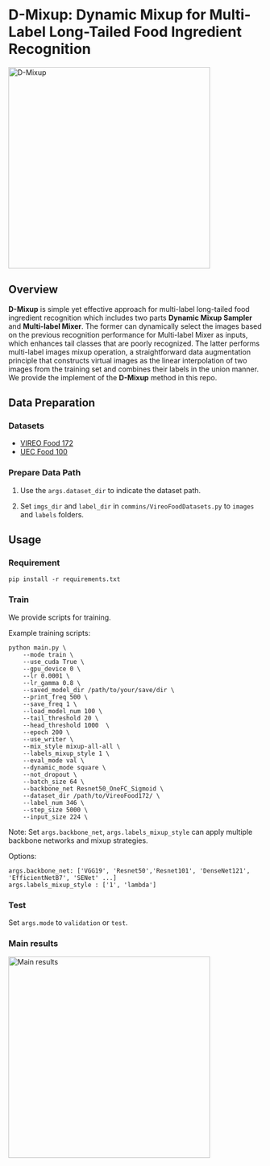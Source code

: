 # D-Mixup: Dynamic Mixup for Multi-Label Long-Tailed Food Ingredient Recognition

<img src="https://github.com/JixiangGao/D-Mixup/tree/main/pics/framework-overview.png" width="400" alt="D-Mixup">

## Overview

**D-Mixup** is simple yet effective approach for multi-label long-tailed food ingredient recognition which includes two parts **Dynamic Mixup Sampler** and **Multi-label Mixer**. The former can dynamically select the images based on the previous recognition performance for Multi-label Mixer as inputs, which enhances tail classes that are poorly recognized. The latter performs multi-label images mixup operation, a straightforward data augmentation principle that constructs virtual images as the linear interpolation of two images from the training set and combines their labels in the union manner. We provide the implement of the **D-Mixup** method in this repo.


## Data Preparation

### Datasets

- [VIREO Food 172](http://vireo.cs.cityu.edu.hk/vireofood172/)
- [UEC Food 100](http://foodcam.mobi/dataset100.html)

### Prepare Data Path

1. Use the `args.dataset_dir` to indicate the dataset path.

2. Set `imgs_dir` and `label_dir` in `commins/VireoFoodDatasets.py` to `images` and `labels` folders. 

## Usage

### Requirement

```
pip install -r requirements.txt
```

### Train

We provide scripts for training. 


Example training scripts:

```
python main.py \
    --mode train \
    --use_cuda True \
    --gpu_device 0 \
    --lr 0.0001 \
    --lr_gamma 0.8 \
    --saved_model_dir /path/to/your/save/dir \
    --print_freq 500 \
    --save_freq 1 \
    --load_model_num 100 \
    --tail_threshold 20 \
    --head_threshold 1000  \
    --epoch 200 \
    --use_writer \
    --mix_style mixup-all-all \
    --labels_mixup_style 1 \
    --eval_mode val \
    --dynamic_mode square \
    --not_dropout \
    --batch_size 64 \
    --backbone_net Resnet50_OneFC_Sigmoid \
    --dataset_dir /path/to/VireoFood172/ \
    --label_num 346 \
    --step_size 5000 \
    --input_size 224 \
```

Note: Set `args.backbone_net`, `args.labels_mixup_style` can apply multiple backbone networks and mixup strategies.

Options:
```
args.backbone_net: ['VGG19', 'Resnet50','Resnet101', 'DenseNet121', 'EfficientNetB7', 'SENet' ...]
args.labels_mixup_style : ['1', 'lambda']
```


### Test

Set `args.mode` to `validation` or `test`.


### Main results

<img src="https://github.com/JixiangGao/D-Mixup/tree/main/pics/main-results.png" width="400" alt="Main results">


